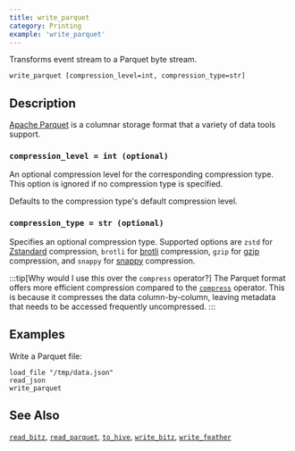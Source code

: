 ```yaml
---
title: write_parquet
category: Printing
example: 'write_parquet'
---
```


Transforms event stream to a Parquet byte stream.

```tql
write_parquet [compression_level=int, compression_type=str]
```

## Description

[Apache Parquet][parquet] is a columnar storage format that a variety of data
tools support.

[parquet]: https://parquet.apache.org/

### `compression_level = int (optional)`

An optional compression level for the corresponding compression type. This
option is ignored if no compression type is specified.

Defaults to the compression type's default compression level.

### `compression_type = str (optional)`

Specifies an optional compression type. Supported options are `zstd` for
[Zstandard][zstd-docs] compression, `brotli` for [brotli][brotli-docs]
compression, `gzip` for [gzip][gzip-docs] compression, and `snappy` for
[snappy][snappy-docs] compression.

[zstd-docs]: http://facebook.github.io/zstd/
[gzip-docs]: https://www.gzip.org
[brotli-docs]: https://www.brotli.org
[snappy-docs]: https://google.github.io/snappy/

:::tip[Why would I use this over the `compress` operator?]
The Parquet format offers more efficient compression compared to the
[`compress`](/reference/operators/compress) operator. This is because it compresses
the data column-by-column, leaving metadata that needs to be accessed frequently
uncompressed.
:::

## Examples

Write a Parquet file:

```tql
load_file "/tmp/data.json"
read_json
write_parquet
```

## See Also

[`read_bitz`](/reference/operators/read_bitz),
[`read_parquet`](/reference/operators/read_parquet),
[`to_hive`](/reference/operators/to_hive),
[`write_bitz`](/reference/operators/write_bitz),
[`write_feather`](/reference/operators/write_feather)
